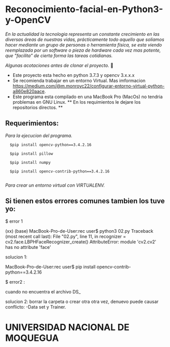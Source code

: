 

# Reconocimiento-facial-en-Python3-y-OpenCV


_En la actualidad la tecnologia representa un constante crecimiento en las diversas áreas de nuestras vidas, prácticamente todo aquello que solíamos hacer mediante un grupo de personas o herramienta física, se esta viendo reemplazada por un software o pieza de hardware cada vez mas potente, que "facilita" de cierta forma las tareas cotidianas._

_Algunas acotaciones antes de clonar el proyecto._ 🚀

- Este proyecto esta hecho en python 3.7.3 y opencv 3.x.x.x
- Se recomienda trabajar en un entorno Virtual. Mas imformacion https://medium.com/@m.monroyc22/configurar-entorno-virtual-python-a860e820aace.
- Este programa esta compilado en una MacBook Pro (MacOs) no tendria problemas en GNU Linux.
**  En los requimientos le dejare los repositorios directos. **


## Requerimientos:

  _Para la ejecucion del programa._

```
  $pip install opencv-python==3.4.2.16
  
  $pip install pillow

  $pip install numpy
  
  $pip install opencv-contrib-python==3.4.2.16
  
```
  _Para crear un entorno virtual con VIRTUALENV._
  


## Si tienen estos errores comunes tambien los tuve yo:

$ error 1

(xx) (base) MacBook-Pro-de-User:rec user$ python3 02.py
Traceback (most recent call last):
  File "02.py", line 11, in <module>
    recognizer = cv2.face.LBPHFaceRecognizer_create()
AttributeError: module 'cv2.cv2' has no attribute 'face'

solucion 1:

MacBook-Pro-de-User:rec user$ pip install opencv-contrib-python==3.4.2.16


$ error2 :

cuando no encuentra el archivo DS_

solucion 2:
borrar la carpeta o crear otra otra vez, denuevo puede causar conflicto: 
  -Data set y Trainer.
  
  
  
  
  
  # UNIVERSIDAD NACIONAL DE MOQUEGUA #
  







